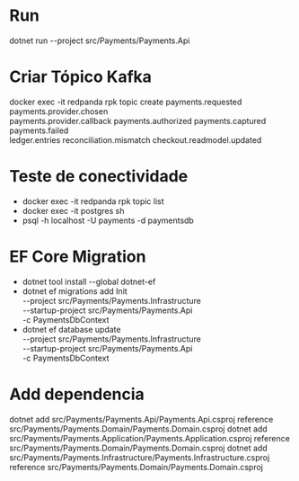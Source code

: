 
# Run

dotnet run --project src/Payments/Payments.Api

# Criar Tópico Kafka

docker exec -it redpanda rpk topic create payments.requested payments.provider.chosen \
  payments.provider.callback payments.authorized payments.captured payments.failed \
  ledger.entries reconciliation.mismatch checkout.readmodel.updated

# Teste de conectividade 

- docker exec -it redpanda rpk topic list
- docker exec -it postgres sh
- psql -h localhost -U payments -d paymentsdb

# EF Core Migration

- dotnet tool install --global dotnet-ef
- dotnet ef migrations add Init \
  --project src/Payments/Payments.Infrastructure \
  --startup-project src/Payments/Payments.Api \
  -c PaymentsDbContext
- dotnet ef database update \
  --project src/Payments/Payments.Infrastructure \
  --startup-project src/Payments/Payments.Api \
  -c PaymentsDbContext

# Add dependencia

dotnet add src/Payments/Payments.Api/Payments.Api.csproj reference src/Payments/Payments.Domain/Payments.Domain.csproj
dotnet add src/Payments/Payments.Application/Payments.Application.csproj reference src/Payments/Payments.Domain/Payments.Domain.csproj
dotnet add src/Payments/Payments.Infrastructure/Payments.Infrastructure.csproj reference src/Payments/Payments.Domain/Payments.Domain.csproj